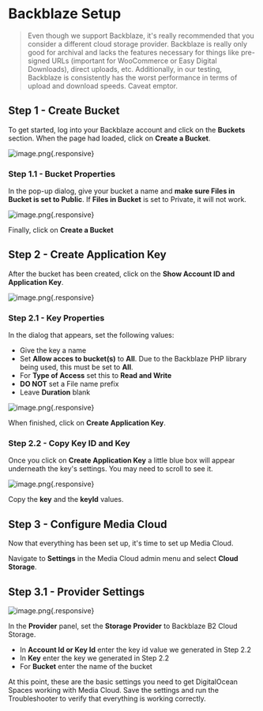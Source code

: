 # Backblaze Setup

> Even though we support Backblaze, it's really recommended that you consider a different cloud storage provider.  Backblaze is really only good for archival and lacks the features necessary for things like pre-signed URLs (important for WooCommerce or Easy Digital Downloads), direct uploads, etc.  Additionally, in our testing, Backblaze is consistently has the worst performance in terms of upload and download speeds.  Caveat emptor.

## Step 1 - Create Bucket
To get started, log into your Backblaze account and click on the **Buckets** section.  When the page had loaded, click on **Create a Bucket**.

![image.png](https://i.imgur.com/ylatxL7.png){.responsive}

### Step 1.1 - Bucket Properties
In the pop-up dialog, give your bucket a name and **make sure Files in Bucket is set to Public**.  If **Files in Bucket** is set to Private, it will not work.

![image.png](https://i.imgur.com/bXfUlgg.png){.responsive}

Finally, click on **Create a Bucket**

## Step 2 - Create Application Key
After the bucket has been created, click on the **Show Account ID and Application Key**.

![image.png](https://i.imgur.com/HnjrNiq.png){.responsive}

### Step 2.1 - Key Properties
In the dialog that appears, set the following values:

- Give the key a name
- Set **Allow acces to bucket(s)** to **All**.  Due to the Backblaze PHP library being used, this must be set to **All**.
- For **Type of Access** set this to **Read and Write**
- **DO NOT** set a File name prefix
- Leave **Duration** blank

![image.png](https://i.imgur.com/fVhVhTM.png){.responsive}

When finished, click on **Create Application Key**.

### Step 2.2 - Copy Key ID and Key
Once you click on **Create Application Key** a little blue box will appear underneath the key's settings.  You may need to scroll to see it.

![image.png](https://i.imgur.com/3ljerVs.png){.responsive}

Copy the **key** and the **keyId** values.

## Step 3 - Configure Media Cloud
Now that everything has been set up, it's time to set up Media Cloud.

Navigate to **Settings** in the Media Cloud admin menu and select **Cloud Storage**.

## Step 3.1 - Provider Settings

![image.png](https://i.imgur.com/iTMlW6G.png){.responsive}

In the **Provider** panel, set the **Storage Provider** to Backblaze B2 Cloud Storage.

- In **Account Id or Key Id** enter the key id value we generated in Step 2.2
- In **Key** enter the key we generated in Step 2.2
- For **Bucket** enter the name of the bucket
 
At this point, these are the basic settings you need to get DigitalOcean Spaces working with Media Cloud.  Save the settings and run the Troubleshooter to verify that everything is working correctly.